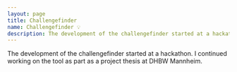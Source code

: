 ```yaml
---
layout: page
title: Challengefinder
name: Challengefinder 💡
description: The development of the challengefinder started at a hackathon. I continued working on the tool as part as a project thesis at DHBW Mannheim.
---
```

The development of the challengefinder started at a hackathon. I continued working on the tool as part as a project thesis at DHBW Mannheim.